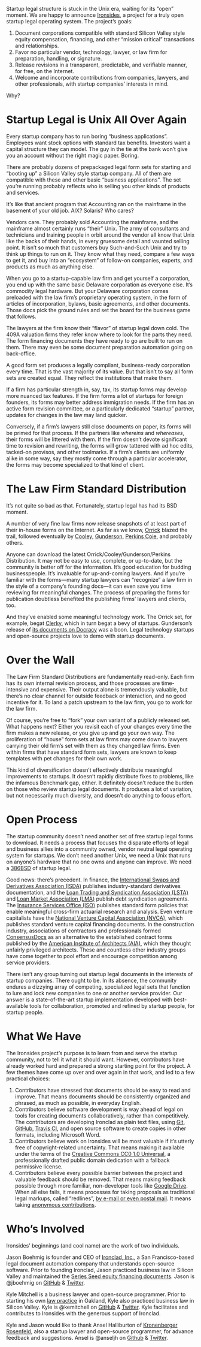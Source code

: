 Startup legal structure is stuck in the Unix era, waiting for its “open” moment. We are happy to announce [Ironsides](https://ironsides.github.io/), a project for a truly open startup legal operating system. The project’s goals:

1. Document corporations compatible with standard Silicon Valley style equity compensation, financing, and other “mission critical” transactions and relationships.
2. Favor no particular vendor, technology, lawyer, or law firm for preparation, handling, or signature.
3. Release revisions in a transparent, predictable, and verifiable manner, for free, on the Internet.
4. Welcome and incorporate contributions from companies, lawyers, and other professionals, with startup companies’ interests in mind.

Why?

# Startup Legal is Unix All Over Again

Every startup company has to run boring “business applications”. Employees want stock options with standard tax benefits. Investors want a capital structure they can model. The guy in the tie at the bank won’t give you an account without the right magic paper. Boring.

There are probably dozens of prepackaged legal form sets for starting and “booting up” a Silicon Valley style startup company. All of them are compatible with these and other basic “business applications”. The set you’re running probably reflects who is selling you other kinds of products and services.

It’s like that ancient program that Accounting ran on the mainframe in the basement of your old job. AIX? Solaris? Who cares?

Vendors care. They probably sold Accounting the mainframe, and the mainframe almost certainly runs “their” Unix. The army of consultants and technicians and training people in orbit around the vendor all know that Unix like the backs of their hands, in every gruesome detail and vaunted selling point. It isn’t so much that customers buy Such-and-Such Unix and try to think up things to run on it. They know what they need, compare a few ways to get it, and buy into an “ecosystem” of follow-on companies, experts, and products as much as anything else.

When you go to a startup-capable law firm and get yourself a corporation, you end up with the same basic Delaware corporation as everyone else. It’s commodity legal hardware. But your Delaware corporation comes preloaded with the law firm’s proprietary operating system, in the form of articles of incorporation, bylaws, basic agreements, and other documents. Those docs pick the ground rules and set the board for the business game that follows.

The lawyers at the firm know their “flavor” of startup legal down cold. The 409A valuation firms they refer know where to look for the parts they need. The form financing documents they have ready to go are built to run on them. There may even be some document preparation automation going on back-office.

A good form set produces a legally compliant, business-ready corporation every time. That is the vast majority of its value. But that isn’t to say all form sets are created equal. They reflect the institutions that make them.

If a firm has particular strength in, say, tax, its startup forms may develop more nuanced tax features. If the firm forms a lot of startups for foreign founders, its forms may better address immigration needs. If the firm has an active form revision committee, or a particularly dedicated “startup” partner, updates for changes in the law may land quicker.

Conversely, if a firm’s lawyers still close documents on paper, its forms will be primed for that process. If the partners like _whereins_ and _whereases_, their forms will be littered with them. If the firm doesn’t devote significant time to revision and rewriting, the forms will grow tattered with ad hoc edits, tacked-on provisos, and other toolmarks. If a firm’s clients are uniformly alike in some way, say they mostly come through a particular accelerator, the forms may become specialized to that kind of client.

# The Law Firm Standard Distribution

It’s not quite so bad as that. Fortunately, startup legal has had its BSD moment.

A number of very fine law firms now release snapshots of at least part of their in-house forms on the Internet. As far as we know, [Orrick](https://www.orrick.com/practices/corporate/emergingCompanies/startup/forms_index.asp) blazed the trail, followed eventually by [Cooley](https://www.cooleygo.com/documents/), [Gunderson](https://www.docracy.com/p/80/gunderson-dettmer-llp), [Perkins Coie](http://www.startuppercolator.com/), and probably others.

Anyone can download the latest Orrick/Cooley/Gunderson/Perkins Distribution. It may not be easy to use, complete, or up-to-date, but the community is better off for the information. It’s good education for budding businesspeople. It’s invaluable for up-and-coming lawyers. And if you’re familiar with the forms—many startup lawyers can “recognize” a law firm in the style of a company’s founding docs—it can even save you time reviewing for meaningful changes. The process of preparing the forms for publication doubtless benefited the publishing firms’ lawyers and clients, too.

And they’ve enabled some meaningful technology work. The Orrick set, for example, begat [Clerky](https://www.clerky.com/), which in turn begat a bevy of startups. Gunderson’s release of [its documents on Docracy](http://www.docracy.com/p/80/gunderson-dettmer-llp) was a boon. Legal technology startups and open-source projects love to demo with startup documents.

# Over the Wall

The Law Firm Standard Distributions are fundamentally read-only. Each firm has its own internal revision process, and those processes are time-intensive and expensive. Their output alone is tremendously valuable, but there’s no clear channel for outside feedback or interaction, and no good incentive for it. To land a patch upstream to the law firm, you go to work for the law firm.

Of course, you’re free to “fork” your own variant of a publicly released set. What happens next? Either you revisit each of your changes every time the firm makes a new release, or you give up and go your own way. The proliferation of “house” form sets at law firms may come down to lawyers carrying their old firm’s set with them as they changed law firms. Even within firms that have standard form sets, lawyers are known to keep templates with pet changes for their own work.

This kind of diversification doesn’t effectively distribute meaningful improvements to startups. It doesn’t rapidly distribute fixes to problems, like the infamous Benchmark gap, either. It definitely doesn’t reduce the burden on those who review startup legal documents. It produces a lot of variation, but not necessarily much diversity, and doesn’t do anything to focus effort.

# Open Process

The startup community doesn’t need another set of free startup legal forms to download. It needs a process that focuses the disparate efforts of legal and business allies into a community owned, vendor neutral legal operating system for startups. We don’t need another Unix, we need a Unix that runs on anyone’s hardware that no one owns and anyone can improve. We need a [386BSD](https://en.wikipedia.org/wiki/386BSD) of startup legal.

Good news: there’s precedent. In finance, the [International Swaps and Derivatives Association (ISDA)](http://www.isda.org/publications/isdamasteragrmnt.aspx) publishes industry-standard derivatives documentation, and the [Loan Trading and Syndication Association (LSTA)](http://www.lsta.org/legal-and-documentation) and [Loan Market Association (LMA)](http://www.lma.eu.com/landing_documents.aspx) publish debt syndication agreements. The [Insurance Services Office (ISO)](http://www.verisk.com/iso.html) publishes standard form policies that enable meaningful cross-firm actuarial research and analysis. Even venture capitalists have the [National Venture Capital Association (NVCA)](http://nvca.org/resources/model-legal-documents/), which publishes standard venture capital financing documents. In the construction industry, associations of contractors and professionals formed [ConsensusDocs](https://www.consensusdocs.org/) as an alternative to the established contract forms published by the [American Institute of Architects (AIA)](http://www.aia.org/contractdocs/), which they thought unfairly privileged architects. These and countless other industry groups have come together to pool effort and encourage competition among service providers.

There isn’t any group turning out startup legal documents in the interests of startup companies. There ought to be. In its absence, the community endures a dizzying array of competing, specialized legal sets that function to lure and lock new companies to one or another service provider. Our answer is a state-of-the-art startup implementation developed with best-available tools for collaboration, promoted and refined by startup people, for startup people.

# What We Have

The Ironsides project’s purpose is to learn from and serve the startup community, not to tell it what it should want. However, contributors have already worked hard and prepared a strong starting point for the project. A few themes have come up over and over again in that work, and led to a few practical choices:

1. Contributors have stressed that documents should be easy to read and improve. That means documents should be consistently organized and phrased, as much as possible, in everyday English.
2. Contributors believe software development is way ahead of legal on tools for creating documents collaboratively, rather than competitively. The contributors are developing Ironclad as plain text files, using [Git](https://git-scm.com), [GitHub](https://github.com/ironsides/ironsides), [Travis CI](https://travis-ci.org/Ironsides/ironsides/), and open source software to create copies in other formats, including Microsoft Word.
3. Contributors believe work on Ironsides will be most valuable if it’s utterly free of copyright-related uncertainty. That means making it available under the terms of the [Creative Commons CC0 1.0 Universal](https://creativecommons.org/publicdomain/zero/1.0/), a professionally drafted public domain dedication with a fallback permissive license.
4. Contributors believe every possible barrier between the project and valuable feedback should be removed. That means making feedback possible through more familiar, non-developer tools like [Google Drive](https://drive.google.com/folderview?id=0B4WQgvqBs9InbmxhVGVCSm9xeFE&usp=sharing). When all else fails, it means processes for taking proposals as traditional legal markups, called “redlines”, [by e-mail or even postal mail](https://github.com/Ironsides/ironsides/blob/master/CONTRIBUTING.md#redlines). It means taking [anonymous contributions](https://github.com/Ironsides/ironsides/blob/master/CONTRIBUTING.md#anonymous-and-claimable-proposals).

# Who’s Involved

Ironsides’ beginnings (and cool name) are the work of two individuals.

Jason Boehmig is founder and CEO of [Ironclad, Inc.](https://ironclad.ai), a San Francisco-based legal document automation company that understands open-source software. Prior to founding Ironclad, Jason practiced business law in Silicon Valley and maintained the [Series Seed equity financing documents](https://github.com/seriesseed/equity). Jason is @jboehmig on [GitHub](https://github.com/jboehmig) & [Twitter](https://twitter.com/jboehmig).

Kyle Mitchell is a business lawyer and open-source programmer. Prior to starting his own [law practice](https://kemitchell.com) in Oakland, Kyle also practiced business law in Silicon Valley. Kyle is @kemitchell on [GitHub](https://github.com/kemitchell) & [Twitter](https://twitter.com/kemitchell). Kyle facilitates and contributes to Ironsides with the generous support of Ironclad.

Kyle and Jason would like to thank Ansel Halliburton of [Kronenberger Rosenfeld](https://www.krinternetlaw.com/attorneys/ansel-halliburton-profile), also a startup lawyer and open-source programmer, for advance feedback and suggestions. Ansel is @anseljh on [Github](https://github.com/anseljh/) & [Twitter](https://twitter.com/anseljh).
